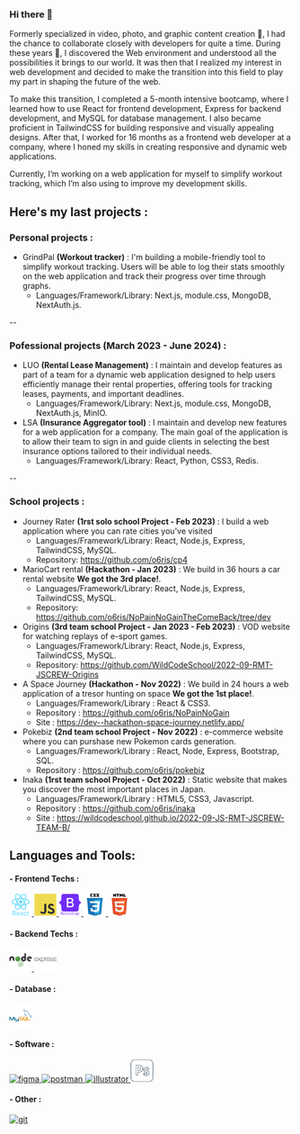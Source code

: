 ### Hi there 👋

Formerly specialized in video, photo, and graphic content creation 🎥, I had the chance to collaborate closely with developers for quite a time. During these years 📅, I discovered the Web environment and understood all the possibilities it brings to our world. It was then that I realized my interest in web development and decided to make the transition into this field to play my part in shaping the future of the web.

To make this transition, I completed a 5-month intensive bootcamp, where I learned how to use React for frontend development, Express for backend development, and MySQL for database management. I also became proficient in TailwindCSS for building responsive and visually appealing designs. After that, I worked for 16 months as a frontend web developer at a company, where I honed my skills in creating responsive and dynamic web applications.

Currently, I’m working on a web application for myself to simplify workout tracking, which I’m also using to improve my development skills.

## Here's my last projects : 

### Personal projects :
- GrindPal **(Workout tracker)** : I'm building a mobile-friendly tool to simplify workout tracking. Users will be able to log their stats smoothly on the web application and track their progress over time through graphs.
  - Languages/Framework/Library: Next.js, module.css, MongoDB, NextAuth.js.

--
### Pofessional projects (March 2023 - June 2024) : 
- LUO **(Rental Lease Management)** : I maintain and develop features as part of a team for a dynamic web application designed to help users efficiently manage their rental properties, offering tools for tracking leases, payments, and important deadlines.
  - Languages/Framework/Library: Next.js, module.css, MongoDB, NextAuth.js, MinIO.
- LSA **(Insurance Aggregator tool)** : I maintain and develop new features for a web application for a company. The main goal of the application is to allow their team to sign in and guide clients in selecting the best insurance options tailored to their individual needs.
  - Languages/Framework/Library: React, Python, CSS3, Redis. 

--

### School projects :
- Journey Rater **(1rst solo school Project - Feb 2023)** : I build a web application where you can rate cities you've visited
  - Languages/Framework/Library: React, Node.js, Express, TailwindCSS, MySQL.
  - Repository: https://github.com/o6ris/cp4 
- MarioCart rental **(Hackathon - Jan 2023)** : We build in 36 hours a car rental website **We got the 3rd place!**.
  - Languages/Framework/Library: React, Node.js, Express, TailwindCSS, MySQL.
  - Repository: https://github.com/o6ris/NoPainNoGainTheComeBack/tree/dev
- Origins **(3rd team school Project - Jan 2023 - Feb 2023)** : VOD website for watching replays of e-sport games.
  - Languages/Framework/Library: React, Node.js, Express, TailwindCSS, MySQL.
  - Repository: https://github.com/WildCodeSchool/2022-09-RMT-JSCREW-Origins
- A Space Journey **(Hackathon - Nov 2022)** : We build in 24 hours a web application of a tresor hunting on space **We got the 1st place!**.
  - Languages/Framework/Library : React & CSS3. 
  - Repository : https://github.com/o6ris/NoPainNoGain
  - Site : https://dev--hackathon-space-journey.netlify.app/
- Pokebiz **(2nd team school Project - Nov 2022)** : e-commerce website where you can purshase new Pokemon cards generation.
  - Languages/Framework/Library : React, Node, Express, Bootstrap, SQL. 
  - Repository : https://github.com/o6ris/pokebiz
- Inaka **(1rst team school Project - Oct 2022)** : Static website that makes you discover the most important places in Japan.
  - Languages/Framework/Library : HTML5, CSS3, Javascript. 
  - Repository : https://github.com/o6ris/inaka
  - Site : https://wildcodeschool.github.io/2022-09-JS-RMT-JSCREW-TEAM-B/

## Languages and Tools:
#### - Frontend Techs :
 <a href="https://reactjs.org/" target="_blank" rel="noreferrer"> <img src="https://raw.githubusercontent.com/devicons/devicon/master/icons/react/react-original-wordmark.svg" alt="react" width="40" height="40"/> </a>
 <a href="https://developer.mozilla.org/en-US/docs/Web/JavaScript" target="_blank" rel="noreferrer"> <img src="https://raw.githubusercontent.com/devicons/devicon/master/icons/javascript/javascript-original.svg" alt="javascript" width="40" height="40"/> </a>
 <a href="https://getbootstrap.com" target="_blank" rel="noreferrer"> <img src="https://raw.githubusercontent.com/devicons/devicon/master/icons/bootstrap/bootstrap-plain-wordmark.svg" alt="bootstrap" width="40" height="40"/> </a>
 <a href="https://www.w3schools.com/css/" target="_blank" rel="noreferrer"> <img src="https://raw.githubusercontent.com/devicons/devicon/master/icons/css3/css3-original-wordmark.svg" alt="css3" width="40" height="40"/> </a>
 <a href="https://www.w3.org/html/" target="_blank" rel="noreferrer"> <img src="https://raw.githubusercontent.com/devicons/devicon/master/icons/html5/html5-original-wordmark.svg" alt="html5" width="40" height="40"/> </a>
#### - Backend Techs :
  <a href="https://nodejs.org" target="_blank" rel="noreferrer"> <img src="https://raw.githubusercontent.com/devicons/devicon/master/icons/nodejs/nodejs-original-wordmark.svg" alt="nodejs" width="40" height="40"/> </a>
  <a href="https://expressjs.com" target="_blank" rel="noreferrer"> <img src="https://raw.githubusercontent.com/devicons/devicon/master/icons/express/express-original-wordmark.svg" alt="express" width="40" height="40"/> </a>
#### - Database :
  <a href="https://www.mysql.com/" target="_blank" rel="noreferrer"> <img src="https://raw.githubusercontent.com/devicons/devicon/master/icons/mysql/mysql-original-wordmark.svg" alt="mysql" width="40" height="40"/> </a>
#### - Software :
  <a href="https://www.figma.com/" target="_blank" rel="noreferrer"> <img src="https://www.vectorlogo.zone/logos/figma/figma-icon.svg" alt="figma" width="40" height="40"/> </a>
  <a href="https://postman.com" target="_blank" rel="noreferrer"> <img src="https://www.vectorlogo.zone/logos/getpostman/getpostman-icon.svg" alt="postman" width="40" height="40"/> </a>
  <a href="https://www.adobe.com/in/products/illustrator.html" target="_blank" rel="noreferrer"> <img src="https://www.vectorlogo.zone/logos/adobe_illustrator/adobe_illustrator-icon.svg" alt="illustrator" width="40" height="40"/> </a>
  <a href="https://www.photoshop.com/en" target="_blank" rel="noreferrer"> <img src="https://raw.githubusercontent.com/devicons/devicon/master/icons/photoshop/photoshop-line.svg" alt="photoshop" width="40" height="40"/> </a>
#### - Other :
  <a href="https://git-scm.com/" target="_blank" rel="noreferrer"> <img src="https://www.vectorlogo.zone/logos/git-scm/git-scm-icon.svg" alt="git" width="40" height="40"/> </a>
  


  
 



<!--
**o6ris/o6ris** is a ✨ _special_ ✨ repository because its `README.md` (this file) appears on your GitHub profile.

Here are some ideas to get you started:

- 🔭 I’m currently working on ...
- 🌱 I’m currently learning ...
- 👯 I’m looking to collaborate on ...
- 🤔 I’m looking for help with ...
- 💬 Ask me about ...
- 📫 How to reach me: ...
- 😄 Pronouns: ...
- ⚡ Fun fact: ...
-->
